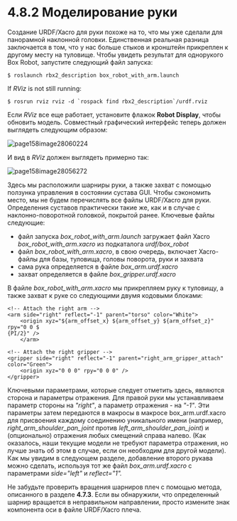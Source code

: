 # 4.8.2 Моделирование руки

Создание URDF/Xacro для руки похоже на то, что мы уже сделали для панорамной наклонной головки. Единственная реальная разница заключается в том, что у нас больше стыков и кронштейн прикреплен к другому месту на туловище. Чтобы увидеть результат для однорукого Box Robot, запустите следующий файл запуска:

```text
$ roslaunch rbx2_description box_robot_with_arm.launch
```

If _RViz_ is not still running:

```text
$ rosrun rviz rviz -d `rospack find rbx2_description`/urdf.rviz
```

Если _RViz_ все еще работает, установите флажок **Robot Display**, чтобы обновить модель. Совместный графический интерфейс теперь должен выглядеть следующим образом:

![page158image28060224](blob:https://app.gitbook.com/13cc36e0-e18b-41b2-bac5-9ca98b61bd62)

И вид в _RViz_ должен выглядеть примерно так:

![page158image28056272](blob:https://app.gitbook.com/429d4e1d-80b6-402f-b1b3-18cd521dd888)



Здесь мы расположили шарниры руки, а также захват с помощью ползунка управления в состоянии сустава GUI. Чтобы сэкономить место, мы не будем перечислять все файлы URDF/Xacro для руки. Определения суставов практически такие же, как и в случае с наклонно-поворотной головкой, покрытой ранее. Ключевые файлы следующие:

* файл запуска _box\_robot\_with\_arm.launch_ загружает файл Xacro _box\_robot\_with\_arm.xacro_ из подкаталога _urdf/box\_robot_
* файл _box\_robot\_with\_arm.xacro_, в свою очередь, включает Xacro-файлы для базы, туловища, головы поворота, руки и захвата
* сама рука определяется в файле _box\_arm.urdf.xacro_
* захват определяется в файле _box\_gripper.urdf.xacro_

В файле _box\_robot\_with\_arm.xacro_ мы прикрепляем руку к туловищу, а также захват к руке со следующими двумя кодовыми блоками:

```text
<!-- Attach the right arm -->
<arm side="right" reflect="-1" parent="torso" color="White">
    <origin xyz="${arm_offset_x} ${arm_offset_y} ${arm_offset_z}" rpy="0 0 $ 
{PI/2}" />
    </arm>

<!-- Attach the right gripper -->
<gripper side="right" reflect="-1" parent="right_arm_gripper_attach" 
color="Green">
    <origin xyz="0 0 0" rpy="0 0 0" /> 
</gripper>
```

Ключевыми параметрами, которые следует отметить здесь, являются сторона и параметры отражения. Для правой руки мы устанавливаем параметр стороны на _"right"_, а параметр отражения - на _"-1"_. Эти параметры затем передаются в макросы в макросе box\_arm.urdf.xacro для присвоения каждому соединению уникального имени \(например, _right\_arm\_shoulder\_pan\_joint_ против _left\_arm\_shoulder\_pan\_joint_\) и \(опционально\) отражения любых смещений справа налево. \(Как оказалось, наши текущие модели не требуют параметра отражения, но лучше знать об этом в случае, если он необходим для другой модели\). Как мы увидим в следующем разделе, добавление второго рукава можно сделать, используя тот же файл _box\_arm.urdf.xacro_ с параметрами _side="left"_ и _reflect="1"._

Не забудьте проверить вращения шарниров плеч с помощью метода, описанного в разделе **4.7.3**. Если вы обнаружили, что определенный шарнир вращается в неправильном направлении, просто измените знак компонента оси в файле URDF/Xacro плеча.









